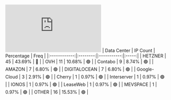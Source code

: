 ![Diagramm](https://github.com/obajay/StateSync-snapshots/blob/main/Projects/Kyve/1/README.md)
| Data Center | IP Count | Percentage | Freq |
|:------------:|:--------:|:-----------:|:-----:|
| HETZNER | 45 | 43.69% | 🔴 |
| OVH | 11 | 10.68% | 🟢 |
| Contabo | 9 | 8.74% | 🟢 |
| AMAZON | 7 | 6.80% | 🟢 |
| DIGITALOCEAN | 7 | 6.80% | 🟢 |
| Google-Cloud | 3 | 2.91% | 🟢 |
| Cherry | 1 | 0.97% | 🟢 |
| Interserver | 1 | 0.97% | 🟢 |
| IONOS | 1 | 0.97% | 🟢 |
| LeaseWeb | 1 | 0.97% | 🟢 |
| MEVSPACE | 1 | 0.97% | 🟢 |
| OTHER | 16 | 15.53% | 🟢 |